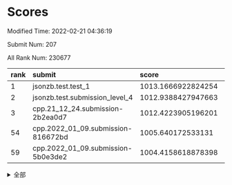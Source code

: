 # Scores

Modified Time: 2022-02-21 04:36:19

Submit Num: 207

All Rank Num: 230677

| rank |               submit               |       score        |       sigma        | pk_num |
| :--- | :--------------------------------- | :----------------- | :----------------- | :----- |
| 1    | jsonzb.test.test_1                 | 1013.1666922824254 | 0.7887931018227231 | 4456   |
| 2    | jsonzb.test.submission_level_4     | 1012.9388427947663 | 0.833278269400823  | 4459   |
| 3    | cpp.21_12_24.submission-2b2ea0d7   | 1012.4223905196201 | 0.7937142607296143 | 4461   |
| 54   | cpp.2022_01_09.submission-816672bd | 1005.640172533131  | 0.7235001782384093 | 4456   |
| 59   | cpp.2022_01_09.submission-5b0e3de2 | 1004.4158618878398 | 0.70895252974389   | 4455   |


<details>
<summary>全部</summary>

| rank |                 submit                 |       score        |       sigma        | pk_num |
| :--- | :------------------------------------- | :----------------- | :----------------- | :----- |
| 1    | jsonzb.test.test_1                     | 1013.1666922824254 | 0.7887931018227231 | 4456   |
| 2    | jsonzb.test.submission_level_4         | 1012.9388427947663 | 0.833278269400823  | 4459   |
| 3    | cpp.21_12_24.submission-2b2ea0d7       | 1012.4223905196201 | 0.7937142607296143 | 4461   |
| 4    | gobigger.level_3.submission_level_3_4  | 1011.323655201152  | 0.7538705604545568 | 4458   |
| 5    | gobigger.level_3.submission_level_3_46 | 1011.2858243341501 | 0.7721707104340387 | 4452   |
| 6    | gobigger.level_3.submission_level_3_28 | 1011.1146096648828 | 0.7490556009421632 | 4460   |
| 7    | gobigger.level_3.submission_level_3_41 | 1011.0037058076409 | 0.7666729122348257 | 4457   |
| 8    | gobigger.level_3.submission_level_3_31 | 1010.987669239309  | 0.7714414295032943 | 4458   |
| 9    | gobigger.level_3.submission_level_3_26 | 1010.9580380663037 | 0.7598524009727742 | 4459   |
| 10   | gobigger.level_3.submission_level_3_42 | 1010.9405227502764 | 0.7604198114619659 | 4457   |
| 11   | gobigger.level_3.submission_level_3_48 | 1010.9285766834583 | 0.788976881304496  | 4459   |
| 12   | gobigger.level_3.submission_level_3_40 | 1010.8948625564896 | 0.7641141321957643 | 4459   |
| 13   | gobigger.level_3.submission_level_3_33 | 1010.8597907539873 | 0.7717416245668917 | 4459   |
| 14   | gobigger.level_3.submission_level_3_16 | 1010.8574909769261 | 0.7487028709269224 | 4457   |
| 15   | gobigger.level_3.submission_level_3_2  | 1010.8465857045487 | 0.7960316260580348 | 4458   |
| 16   | gobigger.level_3.submission_level_3_29 | 1010.7407188739434 | 0.7713529358300178 | 4459   |
| 17   | gobigger.level_3.submission_level_3_5  | 1010.7374260793877 | 0.7819369069248566 | 4457   |
| 18   | gobigger.level_3.submission_level_3_11 | 1010.6929385735189 | 0.7533990234988629 | 4457   |
| 19   | gobigger.level_3.submission_level_3_1  | 1010.5911568663812 | 0.7630156900455292 | 4458   |
| 20   | gobigger.level_3.submission_level_3_39 | 1010.4861125238851 | 0.7538957594076661 | 4456   |
| 21   | gobigger.level_3.submission_level_3_12 | 1010.4793728835539 | 0.7456709138833302 | 4462   |
| 22   | gobigger.level_3.submission_level_3_19 | 1010.4518831734987 | 0.7607757594068169 | 4461   |
| 23   | gobigger.level_3.submission_level_3_0  | 1010.437591429456  | 0.7769573482664256 | 4455   |
| 24   | gobigger.level_3.submission_level_3_3  | 1010.3465692202753 | 0.7588797947591813 | 4458   |
| 25   | gobigger.level_3.submission_level_3_36 | 1010.3453979726438 | 0.7815539710997226 | 4460   |
| 26   | gobigger.level_3.submission_level_3_37 | 1010.2403731447405 | 0.7494706537591066 | 4452   |
| 27   | gobigger.level_3.submission_level_3_14 | 1010.0873749791746 | 0.7805390717781157 | 4462   |
| 28   | gobigger.level_3.submission_level_3_8  | 1010.0596086816996 | 0.7445727975785688 | 4453   |
| 29   | gobigger.level_3.submission_level_3_43 | 1009.9887442072975 | 0.7734583925607897 | 4453   |
| 30   | gobigger.level_3.submission_level_3_35 | 1009.9676899429506 | 0.7803894266420857 | 4461   |
| 31   | gobigger.level_3.submission_level_3_24 | 1009.873587012404  | 0.745322159814182  | 4459   |
| 32   | gobigger.level_3.submission_level_3_20 | 1009.8066000950803 | 0.757305065936337  | 4455   |
| 33   | gobigger.level_3.submission_level_3_32 | 1009.7973323354919 | 0.753569112083919  | 4459   |
| 34   | gobigger.level_3.submission_level_3_17 | 1009.688649199803  | 0.7553251854018221 | 4458   |
| 35   | gobigger.level_3.submission_level_3_22 | 1009.6698918463654 | 0.7523394149622672 | 4455   |
| 36   | gobigger.level_3.submission_level_3_13 | 1009.669606314137  | 0.7569130803992458 | 4452   |
| 37   | gobigger.level_3.submission_level_3_10 | 1009.6683074166045 | 0.7571490259598923 | 4457   |
| 38   | gobigger.level_3.submission_level_3_38 | 1009.5723000377484 | 0.7437569372283961 | 4458   |
| 39   | gobigger.level_3.submission_level_3_21 | 1009.4170453690915 | 0.7489223864601805 | 4453   |
| 40   | gobigger.level_3.submission_level_3_18 | 1009.3936598983696 | 0.7510438580000025 | 4459   |
| 41   | gobigger.level_3.submission_level_3_45 | 1009.3807555094405 | 0.7634714721263183 | 4456   |
| 42   | gobigger.level_3.submission_level_3_15 | 1009.3537666873823 | 0.762750193032792  | 4459   |
| 43   | gobigger.level_3.submission_level_3_27 | 1009.3408529861067 | 0.7435204113223011 | 4458   |
| 44   | gobigger.level_3.submission_level_3_44 | 1009.3300614478442 | 0.7743066251315399 | 4457   |
| 45   | gobigger.level_3.submission_level_3_47 | 1009.0709235226919 | 0.7446094871177632 | 4458   |
| 46   | gobigger.level_3.submission_level_3_34 | 1009.0380812554025 | 0.7605711201777969 | 4455   |
| 47   | gobigger.level_3.submission_level_3_9  | 1008.9773646247106 | 0.7372848232048035 | 4461   |
| 48   | gobigger.level_3.submission_level_3_25 | 1008.9456668125091 | 0.7343147016916911 | 4458   |
| 49   | gobigger.level_3.submission_level_3_30 | 1008.9456120615617 | 0.7612111713084275 | 4457   |
| 50   | gobigger.level_3.submission_level_3_49 | 1008.798258230199  | 0.7552341969011827 | 4460   |
| 51   | gobigger.level_3.submission_level_3_7  | 1008.7651810137671 | 0.7468496427976233 | 4456   |
| 52   | gobigger.level_3.submission_level_3_6  | 1008.6865560584885 | 0.7405277046341538 | 4455   |
| 53   | gobigger.level_3.submission_level_3_23 | 1008.3363895429476 | 0.75122870759431   | 4457   |
| 54   | cpp.2022_01_09.submission-816672bd     | 1005.640172533131  | 0.7235001782384093 | 4456   |
| 55   | gobigger.level_1.submission_level_1_32 | 1005.0868386316869 | 0.7108249253111892 | 4459   |
| 56   | gobigger.level_1.submission_level_1_47 | 1004.7377241917021 | 0.7221850882092421 | 4462   |
| 57   | gobigger.level_1.submission_level_1_41 | 1004.5956776372133 | 0.7167711039132649 | 4458   |
| 58   | gobigger.level_1.submission_level_1_45 | 1004.430596647864  | 0.7146772497498175 | 4459   |
| 59   | cpp.2022_01_09.submission-5b0e3de2     | 1004.4158618878398 | 0.70895252974389   | 4455   |
| 60   | gobigger.level_1.submission_level_1_4  | 1004.4066821987401 | 0.7257767198851686 | 4460   |
| 61   | gobigger.level_1.submission_level_1_2  | 1004.1857737381906 | 0.7228986456994846 | 4460   |
| 62   | gobigger.level_1.submission_level_1_27 | 1004.0069317725225 | 0.7269218442381716 | 4456   |
| 63   | gobigger.level_1.submission_level_1_14 | 1003.9916223856761 | 0.7125278150014105 | 4461   |
| 64   | gobigger.level_1.submission_level_1_13 | 1003.9694578116105 | 0.7160630399775715 | 4457   |
| 65   | gobigger.level_1.submission_level_1_23 | 1003.9588378213577 | 0.7112340566005463 | 4456   |
| 66   | gobigger.level_1.submission_level_1_34 | 1003.9168002420871 | 0.722547610055573  | 4455   |
| 67   | gobigger.level_1.submission_level_1_44 | 1003.9159367407403 | 0.7215202116601466 | 4457   |
| 68   | gobigger.level_1.submission_level_1_10 | 1003.7218247918066 | 0.7203015615755056 | 4458   |
| 69   | gobigger.level_1.submission_level_1_11 | 1003.6637533550404 | 0.7248926458456837 | 4460   |
| 70   | gobigger.level_1.submission_level_1_1  | 1003.63973875006   | 0.7181083607213239 | 4459   |
| 71   | gobigger.level_1.submission_level_1_38 | 1003.4684216608824 | 0.7277993348556705 | 4457   |
| 72   | gobigger.level_1.submission_level_1_17 | 1003.4210500163034 | 0.7184109645419624 | 4456   |
| 73   | gobigger.level_1.submission_level_1_6  | 1003.4102438303507 | 0.7210959494240018 | 4455   |
| 74   | gobigger.level_1.submission_level_1_24 | 1003.3873369071099 | 0.7177968777323784 | 4454   |
| 75   | gobigger.level_1.submission_level_1_0  | 1003.3654945492893 | 0.7174758405481848 | 4453   |
| 76   | gobigger.level_1.submission_level_1_33 | 1003.3503451322456 | 0.7213181949165736 | 4458   |
| 77   | gobigger.level_1.submission_level_1_16 | 1003.2354098190548 | 0.7193718707405966 | 4457   |
| 78   | gobigger.level_1.submission_level_1_26 | 1003.2261127674428 | 0.7053142927663828 | 4461   |
| 79   | gobigger.level_1.submission_level_1_19 | 1003.2159377248496 | 0.7108409313300136 | 4461   |
| 80   | gobigger.level_1.submission_level_1_5  | 1003.2080897226626 | 0.7213990278160138 | 4456   |
| 81   | gobigger.level_1.submission_level_1_20 | 1003.1934160920804 | 0.71194929854197   | 4453   |
| 82   | gobigger.level_1.submission_level_1_22 | 1003.1600779469289 | 0.7160576584138908 | 4462   |
| 83   | gobigger.level_1.submission_level_1_31 | 1003.1582532060669 | 0.7142895580127575 | 4457   |
| 84   | gobigger.level_1.submission_level_1_3  | 1003.1384228763936 | 0.707246839872405  | 4458   |
| 85   | gobigger.level_1.submission_level_1_40 | 1003.1324373357244 | 0.7279179555631465 | 4460   |
| 86   | gobigger.level_1.submission_level_1_36 | 1003.1281473000456 | 0.7245604368969386 | 4461   |
| 87   | gobigger.level_1.submission_level_1_30 | 1003.1189956696463 | 0.7260359030488679 | 4455   |
| 88   | gobigger.level_1.submission_level_1_7  | 1003.069879903049  | 0.7254294788509318 | 4457   |
| 89   | gobigger.level_1.submission_level_1_8  | 1002.9804169830556 | 0.711272258488855  | 4458   |
| 90   | gobigger.level_1.submission_level_1_43 | 1002.9664029920484 | 0.7111467921107624 | 4462   |
| 91   | gobigger.level_1.submission_level_1_9  | 1002.9344605299005 | 0.7282633927779317 | 4460   |
| 92   | gobigger.level_1.submission_level_1_25 | 1002.7718883796367 | 0.7231030249473829 | 4458   |
| 93   | gobigger.level_1.submission_level_1_18 | 1002.759023598961  | 0.7205319336720958 | 4456   |
| 94   | gobigger.level_1.submission_level_1_46 | 1002.7565987687724 | 0.719806421181058  | 4457   |
| 95   | gobigger.level_1.submission_level_1_21 | 1002.6327156092619 | 0.7044256886022947 | 4458   |
| 96   | gobigger.level_1.submission_level_1_49 | 1002.5371415726876 | 0.712487108437372  | 4464   |
| 97   | gobigger.level_1.submission_level_1_37 | 1002.4612864195641 | 0.7179205089687997 | 4456   |
| 98   | gobigger.level_1.submission_level_1_35 | 1002.3866174782708 | 0.708604630095039  | 4453   |
| 99   | gobigger.level_1.submission_level_1_15 | 1002.3632946756896 | 0.7137987525443463 | 4456   |
| 100  | gobigger.level_1.submission_level_1_28 | 1002.1929738834476 | 0.7138079931692228 | 4450   |
| 101  | gobigger.level_1.submission_level_1_42 | 1002.0162421663306 | 0.7035621645154002 | 4458   |
| 102  | gobigger.level_1.submission_level_1_48 | 1001.9681957858747 | 0.7094613395799709 | 4454   |
| 103  | gobigger.level_1.submission_level_1_39 | 1001.8586497293712 | 0.7190827378419741 | 4460   |
| 104  | gobigger.level_1.submission_level_1_12 | 1001.6670597758201 | 0.705203807397446  | 4457   |
| 105  | gobigger.level_1.submission_level_1_29 | 1001.6100356655425 | 0.7186540733376013 | 4459   |
| 106  | gobigger.random.submission_random_1    | 997.5339148336191  | 0.7048706056810334 | 4454   |
| 107  | gobigger.random.submission_random_5    | 997.1398334435223  | 0.7119534839315885 | 4460   |
| 108  | gobigger.random.submission_random_10   | 996.9758672171054  | 0.7001617929019296 | 4455   |
| 109  | gobigger.random.submission_random_30   | 996.8551928859529  | 0.7153304093422663 | 4456   |
| 110  | gobigger.random.submission_random_13   | 996.7303202662605  | 0.7076207045924088 | 4452   |
| 111  | gobigger.random.submission_random_23   | 996.6718396519     | 0.713772643753273  | 4455   |
| 112  | gobigger.random.submission_random_7    | 996.6002266718265  | 0.7067826376272554 | 4457   |
| 113  | gobigger.random.submission_random_18   | 996.5553493692214  | 0.7006575964442212 | 4458   |
| 114  | gobigger.random.submission_random_12   | 996.5258596602898  | 0.7127993632622026 | 4459   |
| 115  | gobigger.random.submission_random_36   | 996.4652478783881  | 0.6911082351847588 | 4461   |
| 116  | gobigger.random.submission_random_42   | 996.3538550112999  | 0.69663072943557   | 4458   |
| 117  | gobigger.random.submission_random_32   | 996.296748804448   | 0.7148395594590615 | 4453   |
| 118  | gobigger.random.submission_random_29   | 996.250230766504   | 0.7049457499511291 | 4452   |
| 119  | gobigger.random.submission_random_0    | 996.2454090237405  | 0.7029341551073283 | 4462   |
| 120  | gobigger.random.submission_random_21   | 996.2442862571958  | 0.7080733721906903 | 4460   |
| 121  | gobigger.random.submission_random_17   | 996.1568628185644  | 0.7061502823936308 | 4458   |
| 122  | gobigger.random.submission_random_46   | 996.1530738742412  | 0.7133218473472708 | 4455   |
| 123  | gobigger.random.submission_random_25   | 996.1025377855267  | 0.7005525806467842 | 4459   |
| 124  | gobigger.random.submission_random_11   | 996.0959804254348  | 0.7125948976019508 | 4458   |
| 125  | gobigger.random.submission_random_45   | 996.0682046397471  | 0.7154677689391497 | 4456   |
| 126  | gobigger.random.submission_random_35   | 996.0106056968804  | 0.7210317325451681 | 4456   |
| 127  | gobigger.random.submission_random_27   | 995.99213890148    | 0.7018077087659733 | 4458   |
| 128  | gobigger.random.submission_random_3    | 995.9237751544064  | 0.7179086311498606 | 4457   |
| 129  | gobigger.random.submission_random_43   | 995.8962654372848  | 0.7078735202584309 | 4453   |
| 130  | gobigger.random.submission_random_9    | 995.8767090045137  | 0.717727690886299  | 4454   |
| 131  | gobigger.random.submission_random_16   | 995.8719047812522  | 0.7013128367245239 | 4457   |
| 132  | gobigger.random.submission_random_24   | 995.8146378412574  | 0.703750897090634  | 4455   |
| 133  | gobigger.random.submission_random_15   | 995.7908440437983  | 0.7091529536931553 | 4461   |
| 134  | gobigger.random.submission_random_48   | 995.778871567782   | 0.6990851456306835 | 4461   |
| 135  | gobigger.random.submission_random_2    | 995.7370744397393  | 0.7101760478099381 | 4460   |
| 136  | gobigger.random.submission_random_31   | 995.7261778683664  | 0.6980539551683916 | 4458   |
| 137  | gobigger.random.submission_random_26   | 995.6737874174734  | 0.7080952446959082 | 4460   |
| 138  | gobigger.random.submission_random_14   | 995.6657088141283  | 0.7064599977517244 | 4460   |
| 139  | gobigger.random.submission_random_40   | 995.4344641636794  | 0.7205367754985452 | 4458   |
| 140  | gobigger.random.submission_random_20   | 995.3792301768491  | 0.7137388903108438 | 4461   |
| 141  | gobigger.random.submission_random_6    | 995.3784349909372  | 0.7164923627172737 | 4460   |
| 142  | gobigger.random.submission_random_8    | 995.2940267650504  | 0.7210254222024266 | 4460   |
| 143  | gobigger.random.submission_random_19   | 995.2820143165397  | 0.7142259611413978 | 4456   |
| 144  | gobigger.random.submission_random_38   | 995.2316831223932  | 0.7071890721657713 | 4456   |
| 145  | gobigger.random.submission_random_34   | 995.213022730552   | 0.7000321259508049 | 4456   |
| 146  | gobigger.random.submission_random_28   | 995.2044676242622  | 0.7131493258657745 | 4457   |
| 147  | gobigger.random.submission_random_22   | 995.1987119954945  | 0.7182470456895634 | 4458   |
| 148  | gobigger.random.submission_random_37   | 995.1751092670187  | 0.7180746058368412 | 4459   |
| 149  | gobigger.random.submission_random_41   | 995.1513996442236  | 0.7266356309146271 | 4458   |
| 150  | gobigger.random.submission_random_49   | 995.1339035753572  | 0.7220285036794467 | 4459   |
| 151  | gobigger.random.submission_random_44   | 995.0926683929619  | 0.712651719699843  | 4459   |
| 152  | gobigger.random.submission_random_47   | 995.0385063243887  | 0.7102612054659876 | 4457   |
| 153  | gobigger.random.submission_random_33   | 994.9652083640357  | 0.707623182868681  | 4454   |
| 154  | gobigger.random.submission_random_4    | 994.9457855194229  | 0.716825181450205  | 4458   |
| 155  | gobigger.random.submission_random_39   | 994.2729692588757  | 0.7180897954778531 | 4457   |
| 156  | gobigger.level_2.submission_level_2_47 | 993.4872194359612  | 0.741264998948337  | 4456   |
| 157  | gobigger.level_2.submission_level_2_19 | 993.4185681000887  | 0.7173629679150174 | 4456   |
| 158  | gobigger.level_2.submission_level_2_10 | 993.3531449840438  | 0.7447654893051878 | 4453   |
| 159  | gobigger.level_2.submission_level_2_3  | 993.2274186421342  | 0.7283778069071472 | 4456   |
| 160  | gobigger.level_2.submission_level_2_13 | 993.1805868956723  | 0.7362715169387173 | 4460   |
| 161  | gobigger.level_2.submission_level_2_38 | 993.01697900504    | 0.7317744251509211 | 4458   |
| 162  | gobigger.level_2.submission_level_2_29 | 992.9978610774502  | 0.7268373131999839 | 4456   |
| 163  | gobigger.level_2.submission_level_2_1  | 992.9491969485337  | 0.7436910359593366 | 4461   |
| 164  | gobigger.level_2.submission_level_2_2  | 992.86930436135    | 0.7345963340762464 | 4455   |
| 165  | gobigger.level_2.submission_level_2_7  | 992.6940106013203  | 0.7272170494643581 | 4466   |
| 166  | gobigger.level_2.submission_level_2_28 | 992.6622581301436  | 0.7316009541837301 | 4455   |
| 167  | gobigger.level_2.submission_level_2_34 | 992.6364771928908  | 0.7478122194945503 | 4454   |
| 168  | gobigger.level_2.submission_level_2_40 | 992.6165799200476  | 0.7477390168980645 | 4458   |
| 169  | gobigger.level_2.submission_level_2_18 | 992.5336306628219  | 0.7369621520544913 | 4459   |
| 170  | gobigger.level_2.submission_level_2_48 | 992.5315665378382  | 0.7451022849623257 | 4459   |
| 171  | gobigger.level_2.submission_level_2_21 | 992.5197867307198  | 0.726554354131695  | 4456   |
| 172  | gobigger.level_2.submission_level_2_5  | 992.4733385077961  | 0.7332029431712908 | 4455   |
| 173  | gobigger.level_2.submission_level_2_46 | 992.3944444916285  | 0.7555483856201043 | 4460   |
| 174  | gobigger.level_2.submission_level_2_16 | 992.3704068533197  | 0.7573800997158718 | 4459   |
| 175  | gobigger.level_2.submission_level_2_31 | 992.3517419762228  | 0.7421868634006683 | 4457   |
| 176  | gobigger.level_2.submission_level_2_20 | 992.309179842547   | 0.7301780672059592 | 4454   |
| 177  | gobigger.level_2.submission_level_2_0  | 992.294466854307   | 0.7472337737907181 | 4454   |
| 178  | gobigger.level_2.submission_level_2_15 | 992.2586024663916  | 0.7409455737097665 | 4459   |
| 179  | gobigger.level_2.submission_level_2_36 | 992.253455442682   | 0.7317213515798492 | 4461   |
| 180  | gobigger.level_2.submission_level_2_6  | 992.2199234070347  | 0.735077152098685  | 4461   |
| 181  | gobigger.level_2.submission_level_2_39 | 992.2198540616439  | 0.7399679487756599 | 4460   |
| 182  | gobigger.level_2.submission_level_2_22 | 992.1932478148935  | 0.740175019013157  | 4462   |
| 183  | gobigger.level_2.submission_level_2_37 | 992.1819084435477  | 0.7433262625268574 | 4457   |
| 184  | gobigger.level_2.submission_level_2_49 | 992.12410998263    | 0.746358243974814  | 4456   |
| 185  | gobigger.level_2.submission_level_2_26 | 992.1130332060949  | 0.7352203231552326 | 4458   |
| 186  | gobigger.level_2.submission_level_2_41 | 992.0966373532497  | 0.7372569816387194 | 4458   |
| 187  | gobigger.level_2.submission_level_2_8  | 992.0743853480941  | 0.72782211918175   | 4461   |
| 188  | gobigger.level_2.submission_level_2_45 | 991.9184767618702  | 0.7598490229886865 | 4452   |
| 189  | gobigger.level_2.submission_level_2_17 | 991.9087239878851  | 0.7634486341276655 | 4463   |
| 190  | gobigger.level_2.submission_level_2_44 | 991.8905453670261  | 0.7620432463054956 | 4457   |
| 191  | gobigger.level_2.submission_level_2_24 | 991.7953168054213  | 0.7630662572909086 | 4457   |
| 192  | gobigger.level_2.submission_level_2_12 | 991.7918371878435  | 0.7531145258678041 | 4454   |
| 193  | gobigger.level_2.submission_level_2_33 | 991.7612222465439  | 0.7331624116711861 | 4457   |
| 194  | gobigger.level_2.submission_level_2_30 | 991.7483430510931  | 0.746725440403998  | 4464   |
| 195  | gobigger.level_2.submission_level_2_4  | 991.709729113586   | 0.7522477626755657 | 4455   |
| 196  | gobigger.level_2.submission_level_2_11 | 991.5422580406688  | 0.7386293894460739 | 4460   |
| 197  | gobigger.level_2.submission_level_2_42 | 991.4354501400851  | 0.7560152463052572 | 4460   |
| 198  | gobigger.level_2.submission_level_2_9  | 991.3507686624173  | 0.7585550510683698 | 4455   |
| 199  | gobigger.level_2.submission_level_2_25 | 991.2563071043268  | 0.7631568607646112 | 4455   |
| 200  | gobigger.level_2.submission_level_2_27 | 991.040252433205   | 0.7610123515652203 | 4460   |
| 201  | gobigger.level_2.submission_level_2_32 | 991.0156525250804  | 0.7536514274720957 | 4455   |
| 202  | gobigger.level_2.submission_level_2_23 | 990.9598022464833  | 0.7676261978494385 | 4459   |
| 203  | gobigger.level_2.submission_level_2_14 | 990.9111760153969  | 0.743503380676195  | 4452   |
| 204  | gobigger.level_2.submission_level_2_35 | 990.7700264170691  | 0.7700377714184544 | 4459   |
| 205  | gobigger.level_2.submission_level_2_43 | 990.4330573420475  | 0.7470802187316669 | 4458   |
| 206  | gobigger.none.submission_none_0        | 979.021466761296   | 1.3210158558705536 | 4463   |
| 207  | gobigger.none.submission_none_1        | 977.9817776729001  | 1.2645995800609096 | 4455   |

</details>